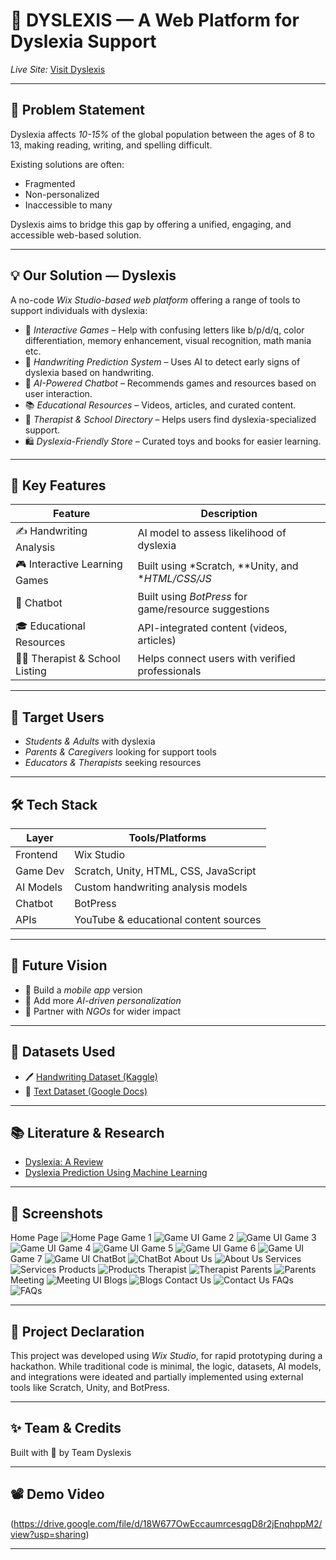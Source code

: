 # 🧠 DYSLEXIS — A Web Platform for Dyslexia Support

*Live Site:* [Visit Dyslexis](https://sarthak2226cseai11.wixsite.com/my-site-12)

---

## 📌 Problem Statement

Dyslexia affects *10-15%* of the global population between the ages of 8 to 13, making reading, writing, and spelling difficult. 

Existing solutions are often:
- Fragmented
- Non-personalized
- Inaccessible to many

Dyslexis aims to bridge this gap by offering a unified, engaging, and accessible web-based solution.

---

## 💡 Our Solution — Dyslexis

A no-code *Wix Studio-based web platform* offering a range of tools to support individuals with dyslexia:

- 👾 *Interactive Games* – Help with confusing letters like b/p/d/q, color differentiation, memory enhancement, visual recognition, math mania etc.
- 📝 *Handwriting Prediction System* – Uses AI to detect early signs of dyslexia based on handwriting.
- 🤖 *AI-Powered Chatbot* – Recommends games and resources based on user interaction.
- 📚 *Educational Resources* – Videos, articles, and curated content.
- 🏫 *Therapist & School Directory* – Helps users find dyslexia-specialized support.
- 🛍 *Dyslexia-Friendly Store* – Curated toys and books for easier learning.

---

## 🧩 Key Features

| Feature                        | Description                                                                |
|--------------------------------|----------------------------------------------------------------------------|
| ✍ Handwriting Analysis        | AI model to assess likelihood of dyslexia                                  |
| 🎮 Interactive Learning Games  | Built using *Scratch, **Unity, and **HTML/CSS/JS*                          |
| 🤖 Chatbot                     | Built using *BotPress* for game/resource suggestions                       |
| 🎓 Educational Resources       | API-integrated content (videos, articles)                                  |
| 🧑‍⚕ Therapist & School Listing| Helps connect users with verified professionals                            |

---

## 👥 Target Users

- *Students & Adults* with dyslexia
- *Parents & Caregivers* looking for support tools
- *Educators & Therapists* seeking resources

---

## 🛠 Tech Stack

| Layer       | Tools/Platforms                        |
|-------------|----------------------------------------|
| Frontend    | Wix Studio                             |
| Game Dev    | Scratch, Unity, HTML, CSS, JavaScript  |
| AI Models   | Custom handwriting analysis models     |
| Chatbot     | BotPress                               |
| APIs        | YouTube & educational content sources  |

---

## 🔮 Future Vision

- 📱 Build a *mobile app* version
- 🧠 Add more *AI-driven personalization*
- 🤝 Partner with *NGOs* for wider impact

---

## 📂 Datasets Used

- 🖊 [Handwriting Dataset (Kaggle)](https://www.kaggle.com/datasets/drizasazanitaisa/dyslexia-handwriting-dataset)
- 📑 [Text Dataset (Google Docs)](https://docs.google.com/document/d/1Xqw_LKCVAgdmD5ZqimDg5oYPzRHPT_gl)

---

## 📚 Literature & Research

- [Dyslexia: A Review](https://www.researchgate.net/publication/281358897_Dyslexia_A_Review_about_a_Disorder_That_Still_Needs_New_Approaches_and_a_Creative_Education)
- [Dyslexia Prediction Using Machine Learning](https://www.kaggle.com/code/fatemesafarisarvandi/predicting-risk-of-dyslexia-plos-one)

---

## 📸 Screenshots
Home Page
![Home Page](images/homepage.png)
Game 1
![Game UI](images/gameexample/game1.png)
Game 2
![Game UI](images/gameexample/game2.png)
Game 3
![Game UI](images/gameexample/game3.png)
Game 4
![Game UI](images/gameexample/game4.png)
Game 5
![Game UI](images/gameexample/game5.png)
Game 6
![Game UI](images/gameexample/game6.png)
Game 7
![Game UI](images/gameexample/game7.png)
ChatBot
![ChatBot](images/chatbot.png)
About Us
![About Us](images/aboutus.png)
Services
![Services](images/services.png)
Products
![Products](images/products.png)
Therapist
![Therapist](images/therapist.png)
Parents
![Parents](images/parents.png)
Meeting
![Meeting UI](images/meetings.png)
Blogs
![Blogs](images/blogs.png)
Contact Us
![Contact Us](images/contactus.png)
FAQs
![FAQs](images/faqs.png)


---

## 📜 Project Declaration

This project was developed using *Wix Studio*, for rapid prototyping during a hackathon. While traditional code is minimal, the logic, datasets, AI models, and integrations were ideated and partially implemented using external tools like Scratch, Unity, and BotPress.

---

## ✨ Team & Credits

Built with 💙 by Team Dyslexis  

---

## 📽 Demo Video

(https://drive.google.com/file/d/18W677OwEccaumrcesqgD8r2jEnqhppM2/view?usp=sharing)

---
